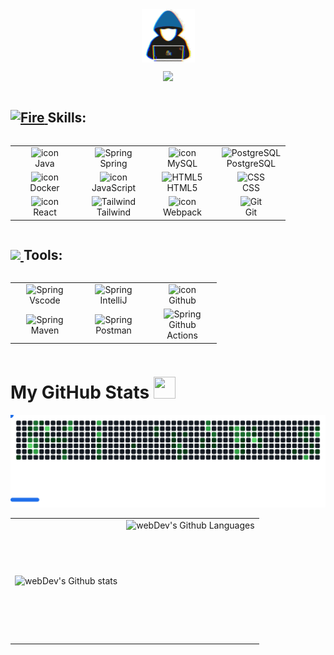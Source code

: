 <div>
  <a href="#">
    <img width="100%" height= "15" src="https://user-images.githubusercontent.com/73097560/115834477-dbab4500-a447-11eb-908a-139a6edaec5c.gif" />
  </a>
</div>

<div alig="center">
  <p align="center">
    <picture><img src="./assets/about_me.gif" width = 85px align="center"></picture>
  </p>
 <p align="center">
    <img src="https://readme-typing-svg.demolab.com/?lines=HumbleG0d;Software%20Developer;Computer%20Science%20Student&font=Fira%20Code&center=true&width=440&height=45&color=00FFFF&vCenter=true&pause=1000&size=26" />
</p>
</div>

<div style="display: flex; align-items: center">
  <h2> 
    <a href="#-my-github-stats--">
      <img src="https://user-images.githubusercontent.com/74038190/216122041-518ac897-8d92-4c6b-9b3f-ca01dcaf38ee.png" alt="Fire" width="20" height ="25" /> 
    </a>
    Skills:
  </h2>
</div>


<div style="display: flex; align-items: flex-start; align: center">
<table align="center">
  <tr>
    <td align="center" width="96">
        <img src="https://techstack-generator.vercel.app/java-icon.svg" alt="icon" width="65" height="65" />
      <br>Java
    </td>
    <td align="center" width="96">
        <img src="https://skillicons.dev/icons?i=spring" width="55" height="65" alt="Spring" />
      <br>Spring
    </td>
    <td align="center" width="96">
        <img src="https://techstack-generator.vercel.app/mysql-icon.svg" alt="icon" width="65" height="65" />
      <br>MySQL
    </td>
    <td align="center" width="96">
        <img src="https://skillicons.dev/icons?i=postgres" width="55" height="65" alt="PostgreSQL" />
      <br>PostgreSQL
    </td>
  </tr>
  <tr>
    <td align="center" width="96">
        <img src="https://techstack-generator.vercel.app/docker-icon.svg" alt="icon" width="65" height="65" />
      <br>Docker
    </td>
    <td align="center" width="96">
        <img src="https://techstack-generator.vercel.app/js-icon.svg" alt="icon" width="65" height="65" />
      <br>JavaScript
    </td>
    <td align="center"  width="96">
        <img src="https://skillicons.dev/icons?i=html" width="48" height="65" alt="HTML5" />
      <br>HTML5
    </td>
    <td align="center" width="96">
        <img src="https://skillicons.dev/icons?i=css" width="48" height="65" alt="CSS" />
      <br>CSS
    </td>
  </tr>
  <tr>
    <td align="center" width="96">
        <img src="https://techstack-generator.vercel.app/react-icon.svg" alt="icon" width="65" height="65" />
      <br>React
    </td>
    <td align="center" width="96">
        <img src="https://skillicons.dev/icons?i=tailwind" width="48" height="65" alt="Tailwind" />
      <br>Tailwind
    </td>
    <td align="center" width="96">
        <img src="https://techstack-generator.vercel.app/webpack-icon.svg" alt="icon" width="65" height="65" />
      <br>Webpack
    </td>
    <td align="center" width="96"> 
        <img src="https://user-images.githubusercontent.com/25181517/192108372-f71d70ac-7ae6-4c0d-8395-51d8870c2ef0.png" width="65" height="65" alt="Git" />
      <br>Git
    </td>
  </tr>
</table>
</div>


<!--- --> 
<div style="display: flex; align-items: center">
  <h2> 
    <a href="#-my-github-stats--">
      <img src="https://media.giphy.com/media/WUlplcMpOCEmTGBtBW/giphy.gif" width="35"> 
    </a>
    Tools:
  </h2>
</div>

<div style="display: flex; align-items: flex-start; align: center">
<table align="center">
  <tr>
  <td align="center" width="96">
        <img src="https://skillicons.dev/icons?i=vscode" width="48" height="65" alt="Spring" />
      <br>Vscode
    </td>
    <td align="center" width="96">
        <img src="https://skillicons.dev/icons?i=idea" width="48" height="65" alt="Spring" />
      <br>IntelliJ
    </td>
    <td align="center" width="96">
        <img src="https://techstack-generator.vercel.app/github-icon.svg" alt="icon" width="65" height="65" />
      <br>Github
    </td>
  </tr>
  <tr>
  <td align="center" width="96">
        <img src="https://skillicons.dev/icons?i=maven" width="48" height="48" alt="Spring" />
      <br>Maven
    </td>
  <td align="center" width="96">
        <img src="https://skillicons.dev/icons?i=postman" width="48" height="48" alt="Spring" />
      <br>Postman
    </td>
    <td align="center" width="96">
        <img src="https://skillicons.dev/icons?i=githubactions" width="48" height="48" alt="Spring" />
      <br>Github Actions
    </td>
  </tr>
</table>
</div>

<div style="display: flex; align-items: center">
  <h1> 
    My GitHub Stats 
    <a href="#-my-github-stats--">
      <img src = "https://raw.githubusercontent.com/HighAmbition211/HighAmbition211/auxiliary/others/charts.gif" width = 35px height = 35px>
    </a>
  </h1>
</div>


<!---  SNACKE --> 
<picture>
  <source
    media="(prefers-color-scheme: dark)"
    srcset="https://github.com/HumbleG0d/HumbleG0d/blob/github-breakout/images/breakout-dark.svg"
  />
  <source
    media="(prefers-color-scheme: light)"
    srcset="https://github.com/HumbleG0d/HumbleG0d/blob/github-breakout/images/breakout-light.svg"
  />
  <img alt="Breakout Game" src="https://github.com/HumbleG0d/HumbleG0d/blob/github-breakout/images/breakout-dark.svg" />
</picture>

<table>
  <tr>
    <td>
      <img align="left" src="https://github-readme-stats.vercel.app/api?username=HumbleG0d&show_icons=true&theme=tokyonight" alt="webDev's Github stats" />
    </td>
    <td>
      <img height="195px" align="right" alt="webDev's Github Languages" src="https://github-readme-stats.vercel.app/api/top-langs/?username=HumbleG0d&layout=compact&theme=tokyonight" />
    </td>
  </tr>
</table>

<div>
  <a href="#">
    <img width="100%" height= "15" src="https://user-images.githubusercontent.com/73097560/115834477-dbab4500-a447-11eb-908a-139a6edaec5c.gif" />
  </a>
</div>
